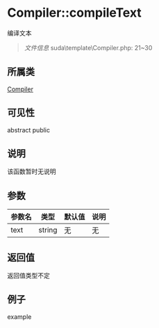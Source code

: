 # Compiler::compileText
编译文本
> *文件信息* suda\template\Compiler.php: 21~30
## 所属类 

[Compiler](../Compiler.md)

## 可见性

abstract  public  
## 说明

该函数暂时无说明

## 参数

| 参数名 | 类型 | 默认值 | 说明 |
|--------|-----|-------|-------|
| text |  string | 无 | 无 |

## 返回值
返回值类型不定

## 例子

example